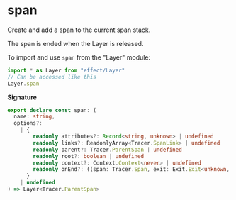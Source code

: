 # span

Create and add a span to the current span stack.

The span is ended when the Layer is released.

To import and use `span` from the "Layer" module:

```ts
import * as Layer from "effect/Layer"
// Can be accessed like this
Layer.span
```

**Signature**

```ts
export declare const span: (
  name: string,
  options?:
    | {
        readonly attributes?: Record<string, unknown> | undefined
        readonly links?: ReadonlyArray<Tracer.SpanLink> | undefined
        readonly parent?: Tracer.ParentSpan | undefined
        readonly root?: boolean | undefined
        readonly context?: Context.Context<never> | undefined
        readonly onEnd?: ((span: Tracer.Span, exit: Exit.Exit<unknown, unknown>) => Effect.Effect<void>) | undefined
      }
    | undefined
) => Layer<Tracer.ParentSpan>
```
